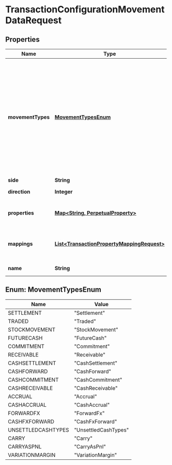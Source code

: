 

# TransactionConfigurationMovementDataRequest


## Properties

Name | Type | Description | Notes
------------ | ------------- | ------------- | -------------
**movementTypes** | [**MovementTypesEnum**](#MovementTypesEnum) | . The available values are: Settlement, Traded, StockMovement, FutureCash, Commitment, Receivable, CashSettlement, CashForward, CashCommitment, CashReceivable, Accrual, CashAccrual, ForwardFx, CashFxForward, UnsettledCashTypes, Carry, CarryAsPnl, VariationMargin | 
**side** | **String** | The movement side | 
**direction** | **Integer** | The movement direction | 
**properties** | [**Map&lt;String, PerpetualProperty&gt;**](PerpetualProperty.md) | The properties associated with the underlying Movement. |  [optional]
**mappings** | [**List&lt;TransactionPropertyMappingRequest&gt;**](TransactionPropertyMappingRequest.md) | This allows you to map a transaction property to a property on the underlying holding. |  [optional]
**name** | **String** | The movement name (optional) |  [optional]



## Enum: MovementTypesEnum

Name | Value
---- | -----
SETTLEMENT | &quot;Settlement&quot;
TRADED | &quot;Traded&quot;
STOCKMOVEMENT | &quot;StockMovement&quot;
FUTURECASH | &quot;FutureCash&quot;
COMMITMENT | &quot;Commitment&quot;
RECEIVABLE | &quot;Receivable&quot;
CASHSETTLEMENT | &quot;CashSettlement&quot;
CASHFORWARD | &quot;CashForward&quot;
CASHCOMMITMENT | &quot;CashCommitment&quot;
CASHRECEIVABLE | &quot;CashReceivable&quot;
ACCRUAL | &quot;Accrual&quot;
CASHACCRUAL | &quot;CashAccrual&quot;
FORWARDFX | &quot;ForwardFx&quot;
CASHFXFORWARD | &quot;CashFxForward&quot;
UNSETTLEDCASHTYPES | &quot;UnsettledCashTypes&quot;
CARRY | &quot;Carry&quot;
CARRYASPNL | &quot;CarryAsPnl&quot;
VARIATIONMARGIN | &quot;VariationMargin&quot;



